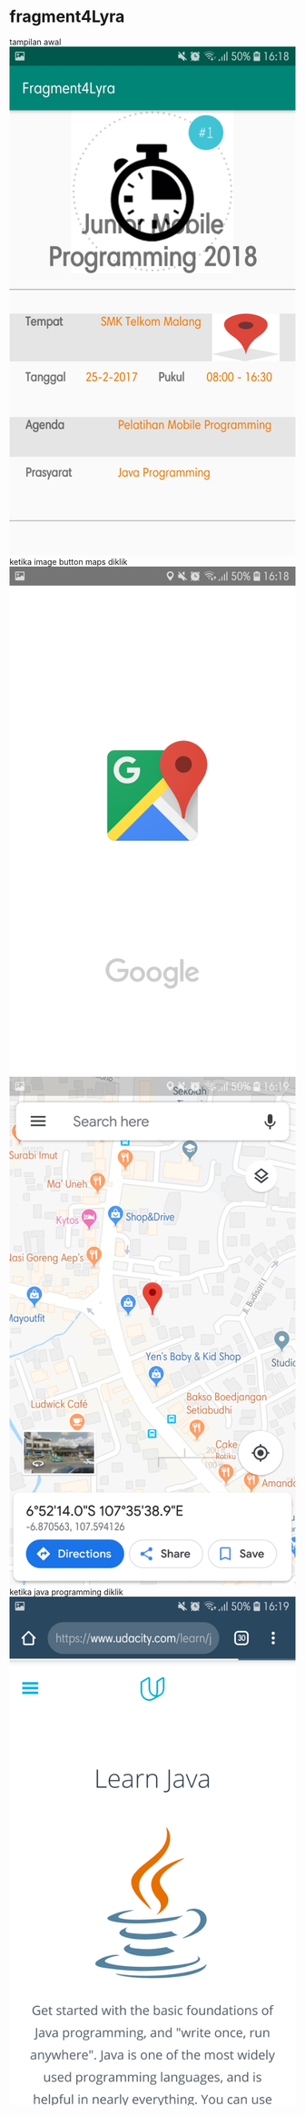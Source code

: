 # fragment4Lyra
tampilan awal 
![alt text](https://github.com/lyrahrtn/fragment4Lyra/blob/master/15.jpg)
ketika image button maps diklik
![alt text](https://github.com/lyrahrtn/fragment4Lyra/blob/master/16.jpg)
![alt text](https://github.com/lyrahrtn/fragment4Lyra/blob/master/17.jpg)
ketika java programming diklik
![alt text](https://github.com/lyrahrtn/fragment4Lyra/blob/master/18.jpg)
